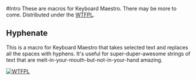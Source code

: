 
#Intro
These are macros for Keyboard Maestro. There may be more to come. Distributed under the [WTFPL](http://www.wtfpl.net/txt/copying/). 
## Hyphenate
This is a macro for Keyboard Maestro that takes selected text and replaces all the spaces with hyphens. It's useful for super-duper-awesome strings of text that are melt-in-your-mouth-but-not-in-your-hand amazing. 

[![WTFPL](http://www.wtfpl.net/wp-content/uploads/2012/12/wtfpl-badge-4.png)](http://www.wtfpl.net/)